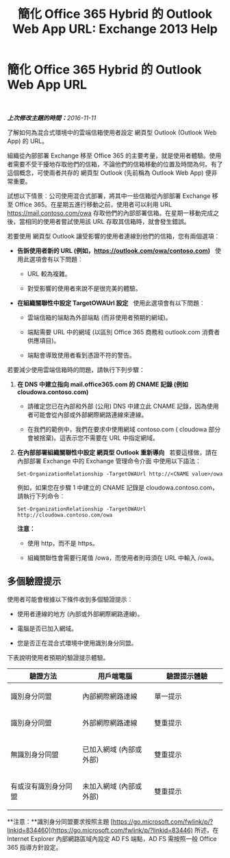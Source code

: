 ﻿---
title: '簡化 Office 365 Hybrid 的 Outlook Web App URL: Exchange 2013 Help'
TOCTitle: 簡化 Office 365 Hybrid 的 Outlook Web App URL
ms:assetid: 19449aee-3796-4298-90c6-c7579b8d2f7a
ms:mtpsurl: https://technet.microsoft.com/zh-tw/library/Mt791749(v=EXCHG.150)
ms:contentKeyID: 74259172
ms.date: 01/11/2018
mtps_version: v=EXCHG.150
ms.translationtype: HT
---

# 簡化 Office 365 Hybrid 的 Outlook Web App URL

 

_<strong>上次修改主題的時間：</strong>2016-11-11_

了解如何為混合式環境中的雲端信箱使用者設定 網頁型 Outlook (Outlook Web App) 的 URL。

組織從內部部署 Exchange 移至 Office 365 的主要考量，就是使用者體驗。使用者需要不受干擾地存取他們的信箱，不論他們的信箱移動的位置及時間為何。有了這個概念，可使兩者共存的 網頁型 Outlook (先前稱為 Outlook Web App) 便非常重要。

試想以下情景︰公司使用混合式部署，將其中一些信箱從內部部署 Exchange 移至 Office 365。在星期五進行移動之前，使用者可以利用 URL https://mail.contoso.com/owa 存取他們的內部部署信箱。在星期一移動完成之後，當相同的使用者嘗試使用該 URL 存取其信箱時，就會發生錯誤。

若要使用 網頁型 Outlook 讓受影響的使用者連線到他們的信箱，您有兩個選項︰

  - **告訴使用者新的 URL (例如，https://outlook.com/owa/contoso.com)**   使用此選項會有以下問題︰
    
      - URL 較為複雜。
    
      - 對受影響的使用者來說不是很完美的體驗。

  - **在組織關聯性中設定 TargetOWAUrl 設定**   使用此選項會有以下問題︰
    
      - 雲端信箱的端點為外部端點 (而非使用者預期的網域)。
    
      - 端點需要 URL 中的網域 (以區別 Office 365 商務和 outlook.com 消費者供應項目)。
    
      - 端點會導致使用者看到憑證不符的警告。

若要減少使用雲端信箱時的問題，請執行下列步驟：

1.  **在 DNS 中建立指向 mail.office365.com 的 CNAME 記錄 (例如 cloudowa.contoso.com)**
    
      - 請確定您已在內部和外部 (公用) DNS 中建立此 CNAME 記錄，因為使用者可能會從內部或外部網際網路連線來連線。
    
      - 在我們的範例中，我們在要求中使用網域 contoso.com ( cloudowa 部分會被捨棄)。這表示您不需要在 URL 中指定網域。

2.  **在內部部署組織關聯性中設定 網頁型 Outlook 重新導向**   若要這樣做，請在內部部署 Exchange 中的 Exchange 管理命令介面 中使用以下語法：
    
        Set-OrganizationRelationship -TargetOWAUrl http://<CNAME value>/owa
    
    例如，如果您在步驟 1 中建立的 CNAME 記錄是 cloudowa.contoso.com，請執行下列命令︰
    
        Set-OrganizationRelationship -TargetOWAUrl http://cloudowa.contoso.com/owa
    
    **注意：**
    
      - 使用 http，而不是 https。
    
      - 組織關聯性會需要行尾值 /owa，而使用者則毋須在 URL 中輸入 /owa。

## 多個驗證提示

使用者可能會根據以下條件收到多個驗證提示︰

  - 使用者連線的地方 (內部或外部網際網路連線)。

  - 電腦是否已加入網域。

  - 您是否正在混合式環境中使用識別身分同盟。

下表說明使用者預期的驗證提示體驗。


<table>
<colgroup>
<col style="width: 33%" />
<col style="width: 33%" />
<col style="width: 33%" />
</colgroup>
<thead>
<tr class="header">
<th>驗證方法</th>
<th>用戶端電腦</th>
<th>驗證提示體驗</th>
</tr>
</thead>
<tbody>
<tr class="odd">
<td><p>識別身分同盟</p></td>
<td><p>內部網際網路連線</p></td>
<td><p>單一提示</p></td>
</tr>
<tr class="even">
<td><p>識別身分同盟</p></td>
<td><p>外部網際網路連線</p></td>
<td><p>雙重提示</p></td>
</tr>
<tr class="odd">
<td><p>無識別身分同盟</p></td>
<td><p>已加入網域 (內部或外部)</p></td>
<td><p>雙重提示</p></td>
</tr>
<tr class="even">
<td><p>有或沒有識別身分同盟</p></td>
<td><p>未加入網域 (內部或外部)</p></td>
<td><p>雙重提示</p></td>
</tr>
</tbody>
</table>


**注意：**識別身分同盟要求按照主題 [https://go.microsoft.com/fwlink/p/?linkid=834460](https://go.microsoft.com/fwlink/p/?linkid=83446) 所述，在 Internet Explorer 內部網路區域內設定 AD FS 端點，AD FS 需按照一般 Office 365 指導方針設定。

